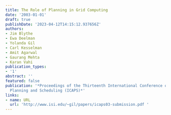 ```yaml
---
title: The Role of Planning in Grid Computing
date: '2003-01-01'
draft: true
publishDate: '2023-04-12T14:15:12.937656Z'
authors:
- Jim Blythe
- Ewa Deelman
- Yolanda Gil
- Carl Kesselman
- Amit Agarwal
- Gaurang Mehta
- Karan Vahi
publication_types:
- '1'
abstract: ''
featured: false
publication: '*Proceedings of the Thirteenth International Conference on Automated
  Planning and Scheduling (ICAPS)*'
links:
- name: URL
  url: 'http://www.isi.edu/~gil/papers/icaps03-submission.pdf '
---
```


